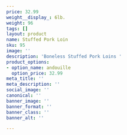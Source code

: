 ```yaml
---
price: 32.99
weight__display_: 6lb.
weight: 96
tags: []
layout: product
name: Stuffed Pork Loin
sku: 95
image: ''
description: 'Boneless Stuffed Pork Loins '
product_options:
- option_name: andouille
  option_price: 32.99
meta_title: ''
meta_description: ''
social_image: ''
canonical: ''
banner_image: ''
banner_format: ''
banner_class: ''
banner_alt: ''

---
```

